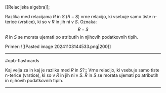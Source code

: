 [[Relacijska algebra]];

Razlika med relacijama $R$ in $S$ ($R-S$) vrne relacijo, ki vsebuje samo tiste n-terice (vrstice), ki so v $R$ in jih ni v $S$.
Oznaka:
$$R - S$$
$R$ in $S$ se morata ujemati po atributih in njihovih podatkovnih tipih.

Primer: ![[Pasted image 20241103144533.png|200]]

---

#opb-flashcards

Kaj velja za in kaj je razlika med $R$ in $S$?;; Vrne relacijo, ki vsebuje samo tiste n-terice (vrstice), ki so v $R$ in jih ni v $S$. $R$ in $S$ se morata ujemati po atributih in njihovih podatkovnih tipih.
<!--SR:!2024-11-03,15,290-->

---
